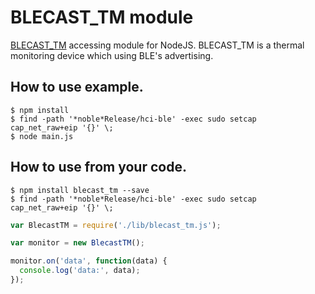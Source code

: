# BLECAST_TM module

[BLECAST\_TM](http://www.robotsfx.com/robot/BLECAST_TM.html) accessing module
for NodeJS.  BLECAST\_TM is a thermal monitoring device which using BLE's
advertising.

## How to use example.

    $ npm install
    $ find -path '*noble*Release/hci-ble' -exec sudo setcap cap_net_raw+eip '{}' \;
    $ node main.js

## How to use from your code.

    $ npm install blecast_tm --save
    $ find -path '*noble*Release/hci-ble' -exec sudo setcap cap_net_raw+eip '{}' \;

```javascript
var BlecastTM = require('./lib/blecast_tm.js');

var monitor = new BlecastTM();

monitor.on('data', function(data) {
  console.log('data:', data);
});
```
